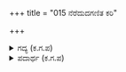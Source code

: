 +++
title = "015 ನೆರೆದುದಗಣಿತ ಕರಿ"

+++

<details><summary>ಗದ್ಯ (ಕ.ಗ.ಪ) </summary>

15. ಲೆಕ್ಕ ಮಾಡಲಾಗದಷ್ಟು ಆನೆ, ಕುದುರೆ, ಶ್ರೇಷ್ಠ ರಥಗಳು ಕಾಲಾಳುಗಳು ಬಂದು ಒಟ್ಟುಗೂಡಿದುವು. ನಡೆಯುವ ಘಟನೆಯನ್ನು ನೋಡಲೆಂದು  ಎಲ್ಲ ದಿಕ್ಕುಗಳಿಂದಲೂ ಪೃಥಿವೀಶ್ವರರು ಬಂದರು. ಆ ಶ್ರೇಷ್ಠ ಮುಹೂರ್ತದ ದಿವಸದಲ್ಲಿ ಸಿದ್ಧವಾದ ಪ್ರದೇಶದಲ್ಲಿ ಗುಂಪಾಗಿ ಜನಸಮೂಹವು ಸಮುದ್ರದ ಅಲೆಗಳಂತೆ ಸೇರಿದ ಅದ್ಭುತವನ್ನು ಏನೆಂದು ಹೇಳುವುದು !
</details>

<details><summary>ಪದಾರ್ಥ (ಕ.ಗ.ಪ) </summary>

ಅಗಣಿತ-ಲೆಕ್ಕಮಾಡಲಾಗದಷ್ಟು, ತುರಂಗಮ-ಕುದುರೆ, ತೆರೆ-ಅಲೆ, ನೆರೆ-ಗುಂಪು
</details>
